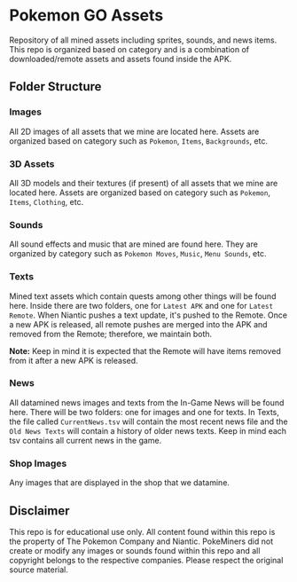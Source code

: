 # Pokemon GO Assets
Repository of all mined assets including sprites, sounds, and news items. This repo is organized based on category and is a combination of downloaded/remote assets and assets found inside the APK.

## Folder Structure
### Images

All 2D images of all assets that we mine are located here. Assets are organized based on category such as `Pokemon`, `Items`, `Backgrounds`, etc.

### 3D Assets

All 3D models and their textures (if present) of all assets that we mine are located here. Assets are organized based on category such as `Pokemon`, `Items`, `Clothing`, etc.

### Sounds

All sound effects and music that are mined are found here. They are organized by category such as `Pokemon Moves`, `Music`, `Menu Sounds`, etc.

### Texts
Mined text assets which contain quests among other things will be found here. Inside there are two folders, one for `Latest APK` and one for `Latest Remote`. When Niantic pushes a text update, it's pushed to the Remote. Once a new APK is released, all remote pushes are merged into the APK and removed from the Remote; therefore, we maintain both.

**Note:** Keep in mind it is expected that the Remote will have items removed from it after a new APK is released.

### News
All datamined news images and texts from the In-Game News will be found here. There will be two folders: one for images and one for texts. In Texts, the file called `CurrentNews.tsv` will contain the most recent news file and the `Old News Texts` will contain a history of older news texts. Keep in mind each tsv contains all current news in the game.

### Shop Images
Any images that are displayed in the shop that we datamine.

## Disclaimer
This repo is for educational use only. All content found within this repo is the property of The Pokemon Company and Niantic. PokeMiners did not create or modify any images or sounds found within this repo and all copyright belongs to the respective companies. Please respect the original source material.
